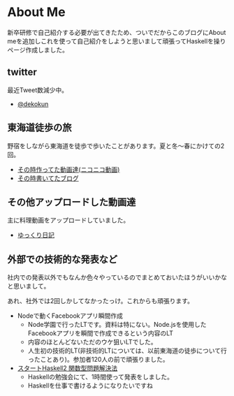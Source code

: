 # About Me

新卒研修で自己紹介する必要が出てきたため、ついでだからこのブログにAbout meを追加しこれを使って自己紹介をしようと思いまして頑張ってHaskellを操りページ作成しました。

## twitter

最近Tweet数減少中。

* [@dekokun](https://twitter.com/dekokun)

## 東海道徒歩の旅

野宿をしながら東海道を徒歩で歩いたことがあります。夏と冬〜春にかけての2回。

* [その時作ってた動画達(ニコニコ動画)](http://www.nicovideo.jp/watch/nm6491097)
* [その時書いてたブログ](http://sunta-k.blog.so-net.ne.jp/archive/c40376720-1)

## その他アップロードした動画達

主に料理動画をアップロードしていました。

* [ゆっくり日記](http://www.nicovideo.jp/watch/nm6491097)

## 外部での技術的な発表など

社内での発表以外でもなんか色々やっているのでまとめておいたほうがいいかなと思いまして。

あれ、社外では2回しかしてなかったっけ。これからも頑張ります。

* Nodeで動くFacebookアプリ瞬間作成
    * Node学園で行ったLTです。資料は特にない。Node.jsを使用したFacebookアプリを瞬間で作成できるという内容のLT
    * 内容のほとんどないただのウケ狙いLTでした。
    * 人生初の技術的LT(非技術的LTについては、以前東海道の徒歩について行ったことあり)。参加者120人の前で頑張りました。
* [スタートHaskell2 関数型問題解決法](http://dekokun.github.io/StartHaskell2-Chapter10/)
    * Haskellの勉強会にて、1時間使って発表をしました。
    * Haskellを仕事で書けるようになりたいですね



